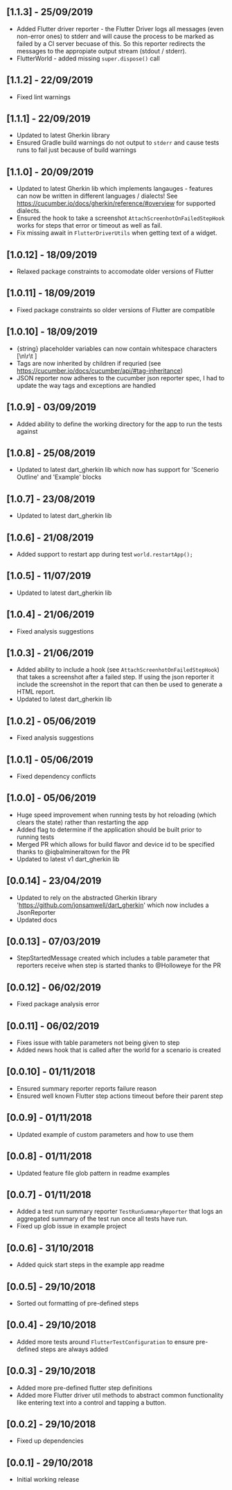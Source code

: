 ## [1.1.3] - 25/09/2019
* Added Flutter driver reporter - the Flutter Driver logs all messages (even non-error ones) to stderr and will cause the process to be marked as failed by a CI server becuase of this.  So this reporter redirects the messages to the appropiate output stream (stdout / stderr).
* FlutterWorld - added missing `super.dispose()` call

## [1.1.2] - 22/09/2019
* Fixed lint warnings

## [1.1.1] - 22/09/2019
* Updated to latest Gherkin library
* Ensured Gradle build warnings do not output to `stderr` and cause tests runs to fail just because of build warnings

## [1.1.0] - 20/09/2019
* Updated to latest Gherkin lib which implements langauges - features can now be written in different languages / dialects! See https://cucumber.io/docs/gherkin/reference/#overview for supported dialects.
* Ensured the hook to take a screenshot `AttachScreenhotOnFailedStepHook` works for steps that error or timeout as well as fail.
* Fix missing await in `FlutterDriverUtils` when getting text of a widget.

## [1.0.12] - 18/09/2019
* Relaxed package constraints to accomodate older versions of Flutter

## [1.0.11] - 18/09/2019
* Fixed package constraints so older versions of Flutter are compatible

## [1.0.10] - 18/09/2019
* {string} placeholder variables can now contain whitespace characters [\n\r\t ]
* Tags are now inherited by children if requried (see https://cucumber.io/docs/cucumber/api/#tag-inheritance)
* JSON reporter now adheres to the cucumber json reporter spec, I had to update the way tags and exceptions are handled

## [1.0.9] - 03/09/2019
* Added ability to define the working directory for the app to run the tests against

## [1.0.8] - 25/08/2019
* Updated to latest dart_gherkin lib which now has support for 'Scenerio Outline' and 'Example' blocks

## [1.0.7] - 23/08/2019
* Updated to latest dart_gherkin lib

## [1.0.6] - 21/08/2019
* Added support to restart app during test ```world.restartApp();```

## [1.0.5] - 11/07/2019
* Updated to latest dart_gherkin lib

## [1.0.4] - 21/06/2019
* Fixed analysis suggestions

## [1.0.3] - 21/06/2019
* Added ability to include a hook (see `AttachScreenhotOnFailedStepHook`) that takes a screenshot after a failed step. If using the json reporter it include the screenshot in the report that can then be used to generate a HTML report.
* Updated to latest dart_gherkin lib

## [1.0.2] - 05/06/2019
* Fixed analysis suggestions

## [1.0.1] - 05/06/2019
* Fixed dependency conflicts

## [1.0.0] - 05/06/2019
* Huge speed improvement when running tests by hot reloading (which clears the state) rather than restarting the app
* Added flag to determine if the application should be built prior to running tests
* Merged PR which allows for build flavor and device id to be specified thanks to @iqbalmineraltown for the PR
* Updated to latest v1 dart_gherkin lib

## [0.0.14] - 23/04/2019
* Updated to rely on the abstracted Gherkin library 'https://github.com/jonsamwell/dart_gherkin' which now includes a JsonReporter
* Updated docs

## [0.0.13] - 07/03/2019
* StepStartedMessage created which includes a table parameter that reporters receive when step is started thanks to @Holloweye for the PR

## [0.0.12] - 06/02/2019
* Fixed package analysis error

## [0.0.11] - 06/02/2019

* Fixes issue with table parameters not being given to step
* Added news hook that is called after the world for a scenario is created

## [0.0.10] - 01/11/2018

* Ensured summary reporter reports failure reason
* Ensured well known Flutter step actions timeout before their parent step

## [0.0.9] - 01/11/2018

* Updated example of custom parameters and how to use them

## [0.0.8] - 01/11/2018

* Updated feature file glob pattern in readme examples

## [0.0.7] - 01/11/2018

* Added a test run summary reporter `TestRunSummaryReporter` that logs an aggregated summary of the test run once all tests have run.
* Fixed up glob issue in example project

## [0.0.6] - 31/10/2018

* Added quick start steps in the example app readme

## [0.0.5] - 29/10/2018

* Sorted out formatting of pre-defined steps

## [0.0.4] - 29/10/2018

* Added more tests around `FlutterTestConfiguration` to ensure pre-defined steps are always added

## [0.0.3] - 29/10/2018

* Added more pre-defined flutter step definitions
* Added more Flutter driver util methods to abstract common functionality like entering text into a control and tapping a button.

## [0.0.2] - 29/10/2018

* Fixed up dependencies

## [0.0.1] - 29/10/2018

* Initial working release
